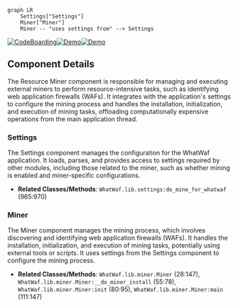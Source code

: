 ```mermaid
graph LR
    Settings["Settings"]
    Miner["Miner"]
    Miner -- "uses settings from" --> Settings
```
[![CodeBoarding](https://img.shields.io/badge/Generated%20by-CodeBoarding-9cf?style=flat-square)](https://github.com/CodeBoarding/GeneratedOnBoardings)[![Demo](https://img.shields.io/badge/Try%20Demo-CodeBoarding-blue?style=flat-square)](https://www.codeboarding.org/demo)[![Demo](https://img.shields.io/badge/Try%20Demo-CodeBoarding-blue?style=flat-square)](https://www.codeboarding.org/demo)

## Component Details

The Resource Miner component is responsible for managing and executing external miners to perform resource-intensive tasks, such as identifying web application firewalls (WAFs). It integrates with the application's settings to configure the mining process and handles the installation, initialization, and execution of mining tasks, offloading computationally expensive operations from the main application thread.

### Settings
The Settings component manages the configuration for the WhatWaf application. It loads, parses, and provides access to settings required by other modules, including those related to the miner, such as whether mining is enabled and miner-specific configurations.
- **Related Classes/Methods**: `WhatWaf.lib.settings:do_mine_for_whatwaf` (965:970)

### Miner
The Miner component manages the mining process, which involves discovering and identifying web application firewalls (WAFs). It handles the installation, initialization, and execution of mining tasks, potentially using external tools or scripts. It uses settings from the Settings component to configure the mining process.
- **Related Classes/Methods**: `WhatWaf.lib.miner.Miner` (28:147), `WhatWaf.lib.miner.Miner:__do_miner_install` (55:78), `WhatWaf.lib.miner.Miner:init` (80:95), `WhatWaf.lib.miner.Miner:main` (111:147)